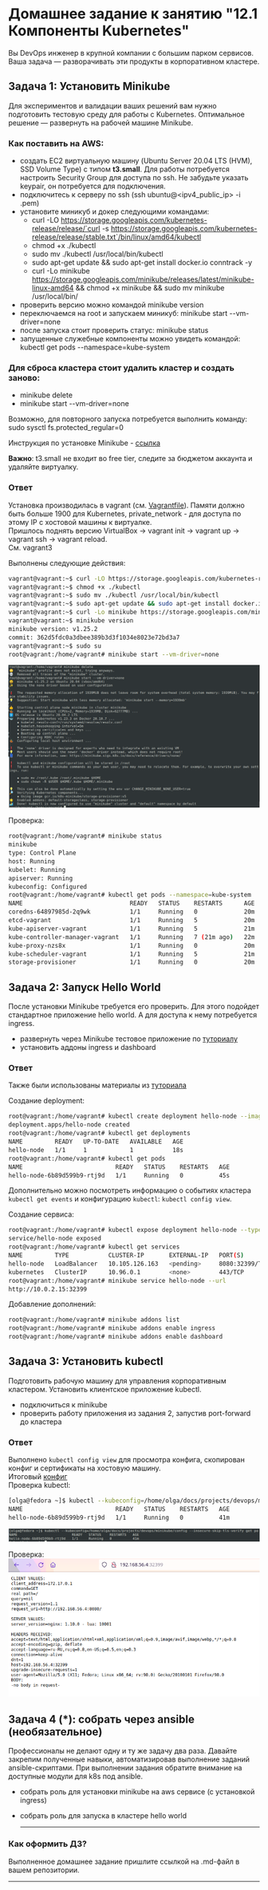 # Домашнее задание к занятию "12.1 Компоненты Kubernetes"

Вы DevOps инженер в крупной компании с большим парком сервисов. Ваша задача — разворачивать эти продукты в корпоративном кластере.

## Задача 1: Установить Minikube

Для экспериментов и валидации ваших решений вам нужно подготовить тестовую среду для работы с Kubernetes. Оптимальное решение — развернуть на рабочей машине Minikube.

### Как поставить на AWS:
- создать EC2 виртуальную машину (Ubuntu Server 20.04 LTS (HVM), SSD Volume Type) с типом **t3.small**. Для работы потребуется настроить Security Group для доступа по ssh. Не забудьте указать keypair, он потребуется для подключения.
- подключитесь к серверу по ssh (ssh ubuntu@<ipv4_public_ip> -i <keypair>.pem)
- установите миникуб и докер следующими командами:
    - curl -LO https://storage.googleapis.com/kubernetes-release/release/`curl -s https://storage.googleapis.com/kubernetes-release/release/stable.txt`/bin/linux/amd64/kubectl
    - chmod +x ./kubectl
    - sudo mv ./kubectl /usr/local/bin/kubectl
    - sudo apt-get update && sudo apt-get install docker.io conntrack -y
    - curl -Lo minikube https://storage.googleapis.com/minikube/releases/latest/minikube-linux-amd64 && chmod +x minikube && sudo mv minikube /usr/local/bin/
- проверить версию можно командой minikube version
- переключаемся на root и запускаем миникуб: minikube start --vm-driver=none
- после запуска стоит проверить статус: minikube status
- запущенные служебные компоненты можно увидеть командой: kubectl get pods --namespace=kube-system

### Для сброса кластера стоит удалить кластер и создать заново:
- minikube delete
- minikube start --vm-driver=none

Возможно, для повторного запуска потребуется выполнить команду: sudo sysctl fs.protected_regular=0

Инструкция по установке Minikube - [ссылка](https://kubernetes.io/ru/docs/tasks/tools/install-minikube/)

**Важно**: t3.small не входит во free tier, следите за бюджетом аккаунта и удаляйте виртуалку.

### Ответ

Установка производилась в vagrant (см. [Vagrantfile](./Vagrantfile)). Памяти должно быть больше 1900 для Kubernetes, 
private_network - для доступа по этому IP с хостовой машины к виртуалке.  
Пришлось поднять версию VirtualBox -> vagrant init -> vagrant up -> vagrant ssh -> vagrant reload.  
См. vagrant3

Выполнены следующие действия:
```bash
vagrant@vagrant:~$ curl -LO https://storage.googleapis.com/kubernetes-release/release/`curl -s https://storage.googleapis.com/kubernetes-release/release/stable.txt`/bin/linux/amd64/kubectl
vagrant@vagrant:~$ chmod +x ./kubectl
vagrant@vagrant:~$ sudo mv ./kubectl /usr/local/bin/kubectl
vagrant@vagrant:~$ sudo apt-get update && sudo apt-get install docker.io conntrack -y
vagrant@vagrant:~$ curl -Lo minikube https://storage.googleapis.com/minikube/releases/latest/minikube-linux-amd64 && chmod +x minikube && sudo mv minikube /usr/local/bin/
vagrant@vagrant:~$ minikube version
minikube version: v1.25.2
commit: 362d5fdc0a3dbee389b3d3f1034e8023e72bd3a7
vagrant@vagrant:~$ sudo su
root@vagrant:/home/vagrant# minikube start --vm-driver=none
```

![start](img/1-start.png)  

Проверка:  
```bash
root@vagrant:/home/vagrant# minikube status
minikube
type: Control Plane
host: Running
kubelet: Running
apiserver: Running
kubeconfig: Configured
root@vagrant:/home/vagrant# kubectl get pods --namespace=kube-system
NAME                              READY   STATUS    RESTARTS      AGE
coredns-64897985d-2q9wk           1/1     Running   0             20m
etcd-vagrant                      1/1     Running   5             20m
kube-apiserver-vagrant            1/1     Running   5             21m
kube-controller-manager-vagrant   1/1     Running   7 (21m ago)   22m
kube-proxy-nzs8x                  1/1     Running   0             20m
kube-scheduler-vagrant            1/1     Running   5             21m
storage-provisioner               1/1     Running   0             20m
```

## Задача 2: Запуск Hello World
После установки Minikube требуется его проверить. Для этого подойдет стандартное приложение hello world. А для доступа к нему потребуется ingress.

- развернуть через Minikube тестовое приложение по [туториалу](https://kubernetes.io/ru/docs/tutorials/hello-minikube/#%D1%81%D0%BE%D0%B7%D0%B4%D0%B0%D0%BD%D0%B8%D0%B5-%D0%BA%D0%BB%D0%B0%D1%81%D1%82%D0%B5%D1%80%D0%B0-minikube)
- установить аддоны ingress и dashboard

### Ответ
Также были использованы материалы из [туториала](https://kubernetes.io/ru/docs/setup/learning-environment/minikube/)

Создание deployment:  
```bash
root@vagrant:/home/vagrant# kubectl create deployment hello-node --image=k8s.gcr.io/echoserver:1.4
deployment.apps/hello-node created
root@vagrant:/home/vagrant# kubectl get deployments
NAME         READY   UP-TO-DATE   AVAILABLE   AGE
hello-node   1/1     1            1           18s
root@vagrant:/home/vagrant# kubectl get pods
NAME                          READY   STATUS    RESTARTS   AGE
hello-node-6b89d599b9-rtj9d   1/1     Running   0          45s
```

Дополнительно можно посмотреть информацию о событиях кластера `kubectl get events` и конфигурацию `kubectl`: `kubectl config view`.  

Создание сервиса:
```bash
root@vagrant:/home/vagrant# kubectl expose deployment hello-node --type=LoadBalancer --port=8080
service/hello-node exposed
root@vagrant:/home/vagrant# kubectl get services
NAME         TYPE           CLUSTER-IP       EXTERNAL-IP   PORT(S)          AGE
hello-node   LoadBalancer   10.105.126.163   <pending>     8080:32399/TCP   5s
kubernetes   ClusterIP      10.96.0.1        <none>        443/TCP          26m
root@vagrant:/home/vagrant# minikube service hello-node --url
http://10.0.2.15:32399
```

Добавление дополнений:
```bash
root@vagrant:/home/vagrant# minikube addons list
root@vagrant:/home/vagrant# minikube addons enable ingress
root@vagrant:/home/vagrant# minikube addons enable dashboard
```

## Задача 3: Установить kubectl

Подготовить рабочую машину для управления корпоративным кластером. Установить клиентское приложение kubectl.
- подключиться к minikube
- проверить работу приложения из задания 2, запустив port-forward до кластера

### Ответ

Выполнено `kubectl config view` для просмотра конфига, скопирован конфиг и сертификаты на хостовую машину.  
Итоговый [конфиг](./config)  
Проверка kubectl:  
```bash
[olga@fedora ~]$ kubectl --kubeconfig=/home/olga/docs/projects/devops/minikube/config --insecure-skip-tls-verify get po
NAME                          READY   STATUS    RESTARTS   AGE
hello-node-6b89d599b9-rtj9d   1/1     Running   0          41m
```
![Запуск kubectl](img/3-1-kubectl.png)

Проверка:  
![Запуск](img/3-2-app.png)

## Задача 4 (*): собрать через ansible (необязательное)

Профессионалы не делают одну и ту же задачу два раза. Давайте закрепим полученные навыки, автоматизировав выполнение заданий  ansible-скриптами. При выполнении задания обратите внимание на доступные модули для k8s под ansible.
- собрать роль для установки minikube на aws сервисе (с установкой ingress)
- собрать роль для запуска в кластере hello world

  ---

### Как оформить ДЗ?

Выполненное домашнее задание пришлите ссылкой на .md-файл в вашем репозитории.

---

